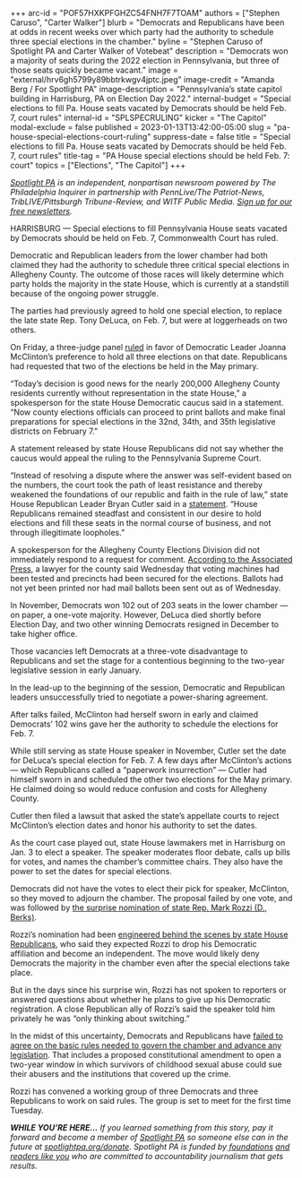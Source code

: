 +++
arc-id = "POF57HXKPFGHZC54FNH7F7TOAM"
authors = ["Stephen Caruso", "Carter Walker"]
blurb = "Democrats and Republicans have been at odds in recent weeks over which party had the authority to schedule three special elections in the chamber."
byline = "Stephen Caruso of Spotlight PA and Carter Walker of Votebeat"
description = "Democrats won a majority of seats during the 2022 election in Pennsylvania, but three of those seats quickly became vacant."
image = "external/hrv6gh5799y89bbtrkwgv4jptc.jpeg"
image-credit = "Amanda Berg / For Spotlight PA"
image-description = "Pennsylvania’s state capitol building in Harrisburg, PA on Election Day 2022."
internal-budget = "Special elections to fill Pa. House seats vacated by Democrats should be held Feb. 7, court rules"
internal-id = "SPLSPECRULING"
kicker = "The Capitol"
modal-exclude = false
published = 2023-01-13T13:42:00-05:00
slug = "pa-house-special-elections-court-ruling"
suppress-date = false
title = "Special elections to fill Pa. House seats vacated by Democrats should be held Feb. 7, court rules"
title-tag = "PA House special elections should be held Feb. 7: court"
topics = ["Elections", "The Capitol"]
+++

<a href="https://www.spotlightpa.org/"><i>Spotlight PA</i></a><i> is an independent, nonpartisan newsroom powered by The Philadelphia Inquirer in partnership with PennLive/The Patriot-News, TribLIVE/Pittsburgh Tribune-Review, and WITF Public Media. </i><a href="https://www.spotlightpa.org/newsletters"><i>Sign up for our free newsletters</i></a><i>.</i>

HARRISBURG — Special elections to fill Pennsylvania House seats vacated by Democrats should be held on Feb. 7, Commonwealth Court has ruled.

Democratic and Republican leaders from the lower chamber had both claimed they had the authority to schedule three critical special elections in Allegheny County. The outcome of those races will likely determine which party holds the majority in the state House, which is currently at a standstill because of the ongoing power struggle.

The parties had previously agreed to hold one special election, to replace the late state Rep. Tony DeLuca, on Feb. 7, but were at loggerheads on two others.

<script src="https://www.spotlightpa.org/embed.js" async></script><div data-spl-embed-version="1" data-spl-src="https://www.spotlightpa.org/embeds/newsletter/"></div>


On Friday, a three-judge panel <a href="https://www.pacourts.us/Storage/media/pdfs/20230113/183545-jan.13,2022-preliminaryobjectionssustained.pdf">ruled</a> in favor of Democratic Leader Joanna McClinton’s preference to hold all three elections on that date. Republicans had requested that two of the elections be held in the May primary.

“Today’s decision is good news for the nearly 200,000 Allegheny County residents currently without representation in the state House,” a spokesperson for the state House Democratic caucus said in a statement. “Now county elections officials can proceed to print ballots and make final preparations for special elections in the 32nd, 34th, and 35th legislative districts on February 7.”

A statement released by state House Republicans did not say whether the caucus would appeal the ruling to the Pennsylvania Supreme Court. 

“Instead of resolving a dispute where the answer was self-evident based on the numbers, the court took the path of least resistance and thereby weakened the foundations of our republic and faith in the rule of law,” state House Republican Leader Bryan Cutler said in a <a href="https://www.pahousegop.com/News/31761/Latest-News/Republican-Leader-Bryan-Cutler-Issues-Statement-on-Commonwealth-Court-Ruling" target="_blank">statement</a>. “House Republicans remained steadfast and consistent in our desire to hold elections and fill these seats in the normal course of business, and not through illegitimate loopholes.”

A spokesperson for the Allegheny County Elections Division did not immediately respond to a request for comment. <a href="https://apnews.com/article/pennsylvania-pittsburgh-c17d343149408a2fda1743a9630444a6">According to the Associated Press</a>, a lawyer for the county said Wednesday that voting machines had been tested and precincts had been secured for the elections. Ballots had not yet been printed nor had mail ballots been sent out as of Wednesday.

In November, Democrats won 102 out of 203 seats in the lower chamber — on paper, a one-vote majority. However, DeLuca died shortly before Election Day, and two other winning Democrats resigned in December to take higher office.

Those vacancies left Democrats at a three-vote disadvantage to Republicans and set the stage for a contentious beginning to the two-year legislative session in early January.

In the lead-up to the beginning of the session, Democratic and Republican leaders unsuccessfully tried to negotiate a power-sharing agreement.

After talks failed, McClinton had herself sworn in early and claimed Democrats’ 102 wins gave her the authority to schedule the elections for Feb. 7.

While still serving as state House speaker in November, Cutler set the date for DeLuca’s special election for Feb. 7. A few days after McClinton’s actions — which Republicans called a “paperwork insurrection” — Cutler had himself sworn in and scheduled the other two elections for the May primary. He claimed doing so would reduce confusion and costs for Allegheny County.

Cutler then filed a lawsuit that asked the state’s appellate courts to reject McClinton’s election dates and honor his authority to set the dates.

As the court case played out, state House lawmakers met in Harrisburg on Jan. 3 to elect a speaker. The speaker moderates floor debate, calls up bills for votes, and names the chamber’s committee chairs. They also have the power to set the dates for special elections.

Democrats did not have the votes to elect their pick for speaker, McClinton, so they moved to adjourn the chamber. The proposal failed by one vote, and was followed by <a href="https://www.spotlightpa.org/news/2023/01/pa-legislature-house-speaker-mark-rozzi-clergy-abuse-profile/">the surprise nomination of state Rep. Mark Rozzi (D., Berks)</a>.

Rozzi’s nomination had been <a href="https://www.spotlightpa.org/news/2023/01/pa-house-speaker-mark-rozzi-behind-the-scenes/">engineered behind the scenes by state House Republicans</a>, who said they expected Rozzi to drop his Democratic affiliation and become an independent. The move would likely deny Democrats the majority in the chamber even after the special elections take place.

<script src="https://www.spotlightpa.org/embed.js" async></script><div data-spl-embed-version="1" data-spl-src="https://www.spotlightpa.org/embeds/donate/"></div>


But in the days since his surprise win, Rozzi has not spoken to reporters or answered questions about whether he plans to give up his Democratic registration. A close Republican ally of Rozzi’s said the speaker told him privately he was “only thinking about switching.”

In the midst of this uncertainty, Democrats and Republicans have <a href="https://www.spotlightpa.org/news/2023/01/pa-house-speaker-mark-rozzi-resign-jim-gregory-clergy-abuse-amendment/">failed to agree on the basic rules needed to govern the chamber and advance any legislation</a>. That includes a proposed constitutional amendment to open a two-year window in which survivors of childhood sexual abuse could sue their abusers and the institutions that covered up the crime.

Rozzi has convened a working group of three Democrats and three Republicans to work on said rules. The group is set to meet for the first time Tuesday.

<i><b>WHILE YOU’RE HERE...</b></i><i> If you learned something from this story, pay it forward and become a member of </i><a href="https://www.spotlightpa.org/"><i>Spotlight PA</i></a><i> so someone else can in the future at </i><a href="http://spotlightpa.org/donate"><i>spotlightpa.org/donate</i></a><i>. Spotlight PA is funded by</i><a href="https://www.spotlightpa.org/support"><i> foundations</i></a><i> </i><a href="https://www.spotlightpa.org/support"><i>and readers like you</i></a><i> who are committed to accountability journalism that gets results.</i>
